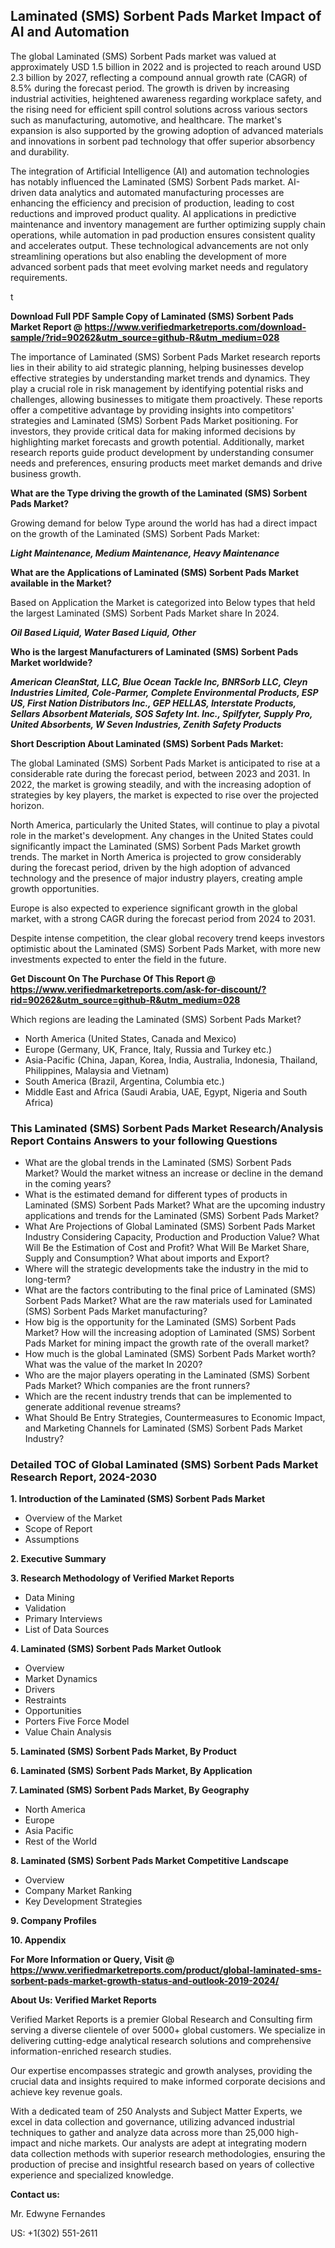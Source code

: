 <h2>Laminated (SMS) Sorbent Pads Market Impact of AI and Automation</h2><p>The global Laminated (SMS) Sorbent Pads market was valued at approximately USD 1.5 billion in 2022 and is projected to reach around USD 2.3 billion by 2027, reflecting a compound annual growth rate (CAGR) of 8.5% during the forecast period. The growth is driven by increasing industrial activities, heightened awareness regarding workplace safety, and the rising need for efficient spill control solutions across various sectors such as manufacturing, automotive, and healthcare. The market's expansion is also supported by the growing adoption of advanced materials and innovations in sorbent pad technology that offer superior absorbency and durability.</p><p>The integration of Artificial Intelligence (AI) and automation technologies has notably influenced the Laminated (SMS) Sorbent Pads market. AI-driven data analytics and automated manufacturing processes are enhancing the efficiency and precision of production, leading to cost reductions and improved product quality. AI applications in predictive maintenance and inventory management are further optimizing supply chain operations, while automation in pad production ensures consistent quality and accelerates output. These technological advancements are not only streamlining operations but also enabling the development of more advanced sorbent pads that meet evolving market needs and regulatory requirements.</p>t</p><p id="" class=""><strong>Download Full PDF Sample Copy of Laminated (SMS) Sorbent Pads Market Report @ <a href="https://www.verifiedmarketreports.com/download-sample/?rid=90262&utm_source=github-R&utm_medium=028" target="_blank">https://www.verifiedmarketreports.com/download-sample/?rid=90262&utm_source=github-R&utm_medium=028</a></strong></p><p>The importance of&nbsp;Laminated (SMS) Sorbent Pads Market research reports lies in their ability to aid strategic planning, helping businesses develop effective strategies by understanding market trends and dynamics. They play a crucial role in risk management by identifying potential risks and challenges, allowing businesses to mitigate them proactively. These reports offer a competitive advantage by providing insights into competitors' strategies and Laminated (SMS) Sorbent Pads Market positioning. For investors, they provide critical data for making informed decisions by highlighting market forecasts and growth potential. Additionally, market research reports guide product development by understanding consumer needs and preferences, ensuring products meet market demands and drive business growth.</p><p><strong>What are the&nbsp;Type driving the growth of the Laminated (SMS) Sorbent Pads Market?</strong></p><p id="" class="">Growing demand for below Type around the world has had a direct impact on the growth of the Laminated (SMS) Sorbent Pads Market:</p><em><strong>Light Maintenance, Medium Maintenance, Heavy Maintenance</strong></em></p><strong>What are the&nbsp;Applications&nbsp;of Laminated (SMS) Sorbent Pads Market available in the Market?</strong></p><p id="" class="">Based on Application the Market is categorized into Below types that held the largest Laminated (SMS) Sorbent Pads Market share In 2024.</p><em><strong>Oil Based Liquid, Water Based Liquid, Other</strong></em></p><strong>Who is the largest Manufacturers of Laminated (SMS) Sorbent Pads Market worldwide?</strong></p><p><em><strong>American CleanStat, LLC, Blue Ocean Tackle Inc, BNRSorb LLC, Cleyn Industries Limited, Cole-Parmer, Complete Environmental Products, ESP US, First Nation Distributors Inc., GEP HELLAS, Interstate Products, Sellars Absorbent Materials, SOS Safety Int. Inc., Spilfyter, Supply Pro, United Absorbents, W Seven Industries, Zenith Safety Products</strong></em></p><p id="" class=""><strong>Short Description About Laminated (SMS) Sorbent Pads Market:</strong></p><p>The global Laminated (SMS) Sorbent Pads Market is anticipated to rise at a considerable rate during the forecast period, between 2023 and 2031. In 2022, the market is growing steadily, and with the increasing adoption of strategies by key players, the market is expected to rise over the projected horizon.</p><p>North America, particularly the United States, will continue to play a pivotal role in the market's development. Any changes in the United States could significantly impact the Laminated (SMS) Sorbent Pads Market growth trends. The market in North America is projected to grow considerably during the forecast period, driven by the high adoption of advanced technology and the presence of major industry players, creating ample growth opportunities.</p><p>Europe is also expected to experience significant growth in the global market, with a strong CAGR during the forecast period from 2024 to 2031.</p><p>Despite intense competition, the clear global recovery trend keeps investors optimistic about the Laminated (SMS) Sorbent Pads Market, with more new investments expected to enter the field in the future.</p><p id="" class=""><strong>Get Discount On The Purchase Of This Report @ <a href="https://www.verifiedmarketreports.com/ask-for-discount/?rid=90262&utm_source=github-R&utm_medium=028" target="_blank">https://www.verifiedmarketreports.com/ask-for-discount/?rid=90262&utm_source=github-R&utm_medium=028</a></strong></p>Which regions are leading the Laminated (SMS) Sorbent Pads Market?</p><ul><li>North America (United States, Canada and Mexico)</li><li>Europe (Germany, UK, France, Italy, Russia and Turkey etc.)</li><li>Asia-Pacific (China, Japan, Korea, India, Australia, Indonesia, Thailand, Philippines, Malaysia and Vietnam)</li><li>South America (Brazil, Argentina, Columbia etc.)</li><li>Middle East and Africa (Saudi Arabia, UAE, Egypt, Nigeria and South Africa)</li></ul><h3 id="" class="">This Laminated (SMS) Sorbent Pads Market Research/Analysis Report Contains Answers to your following Questions</h3><ul><li>What are the global trends in the Laminated (SMS) Sorbent Pads Market? Would the market witness an increase or decline in the demand in the coming years?</li><li>What is the estimated demand for different types of products in Laminated (SMS) Sorbent Pads Market? What are the upcoming industry applications and trends for the Laminated (SMS) Sorbent Pads Market?</li><li>What Are Projections of Global Laminated (SMS) Sorbent Pads Market Industry Considering Capacity, Production and Production Value? What Will Be the Estimation of Cost and Profit? What Will Be Market Share, Supply and Consumption? What about imports and Export?</li><li>Where will the strategic developments take the industry in the mid to long-term?</li><li>What are the factors contributing to the final price of Laminated (SMS) Sorbent Pads Market? What are the raw materials used for Laminated (SMS) Sorbent Pads Market manufacturing?</li><li>How big is the opportunity for the Laminated (SMS) Sorbent Pads Market? How will the increasing adoption of Laminated (SMS) Sorbent Pads Market for mining impact the growth rate of the overall market?</li><li>How much is the global Laminated (SMS) Sorbent Pads Market worth? What was the value of the market In 2020?</li><li>Who are the major players operating in the Laminated (SMS) Sorbent Pads Market? Which companies are the front runners?</li><li>Which are the recent industry trends that can be implemented to generate additional revenue streams?</li><li>What Should Be Entry Strategies, Countermeasures to Economic Impact, and Marketing Channels for Laminated (SMS) Sorbent Pads Market Industry?</li></ul><h3 id="" class="">Detailed TOC of Global Laminated (SMS) Sorbent Pads Market Research Report, 2024-2030</h3><p id="" class=""><strong>1. Introduction of the Laminated (SMS) Sorbent Pads Market</strong></p><ul><li>Overview of the Market</li><li>Scope of Report</li><li>Assumptions</li></ul><p id="" class=""><strong>2. Executive Summary</strong></p><p id="" class=""><strong>3. Research Methodology of Verified Market Reports</strong></p><ul><li>Data Mining</li><li>Validation</li><li>Primary Interviews</li><li>List of Data Sources</li></ul><p id="" class=""><strong>4. Laminated (SMS) Sorbent Pads Market Outlook</strong></p><ul><li>Overview</li><li>Market Dynamics</li><li>Drivers</li><li>Restraints</li><li>Opportunities</li><li>Porters Five Force Model</li><li>Value Chain Analysis</li></ul><p id="" class=""><strong>5. Laminated (SMS) Sorbent Pads Market, By Product</strong></p><p id="" class=""><strong>6. Laminated (SMS) Sorbent Pads Market, By Application</strong></p><p id="" class=""><strong>7. Laminated (SMS) Sorbent Pads Market, By Geography</strong></p><ul><li>North America</li><li>Europe</li><li>Asia Pacific</li><li>Rest of the World</li></ul><p id="" class=""><strong>8. Laminated (SMS) Sorbent Pads Market Competitive Landscape</strong></p><ul><li>Overview</li><li>Company Market Ranking</li><li>Key Development Strategies</li></ul><p id="" class=""><strong>9. Company Profiles</strong></p><p id="" class=""><strong>10. Appendix</strong></p><p id="" class=""><strong>For More Information or Query, Visit @ <a href="https://www.verifiedmarketreports.com/product/global-laminated-sms-sorbent-pads-market-growth-status-and-outlook-2019-2024/" target="_blank">https://www.verifiedmarketreports.com/product/global-laminated-sms-sorbent-pads-market-growth-status-and-outlook-2019-2024/</a></strong></p><p id="" class=""><strong>About Us: Verified Market Reports</strong></p><p id="" class="">Verified Market Reports is a premier Global Research and Consulting firm serving a diverse clientele of over 5000+ global customers. We specialize in delivering cutting-edge analytical research solutions and comprehensive information-enriched research studies.</p><p id="" class="">Our expertise encompasses strategic and growth analyses, providing the crucial data and insights required to make informed corporate decisions and achieve key revenue goals.</p><p id="" class="">With a dedicated team of 250 Analysts and Subject Matter Experts, we excel in data collection and governance, utilizing advanced industrial techniques to gather and analyze data across more than 25,000 high-impact and niche markets. Our analysts are adept at integrating modern data collection methods with superior research methodologies, ensuring the production of precise and insightful research based on years of collective experience and specialized knowledge.</p><p id="" class=""><strong>Contact us:</strong></p><p id="" class="">Mr. Edwyne Fernandes</p><p id="" class="">US: +1(302) 551-2611</p>
